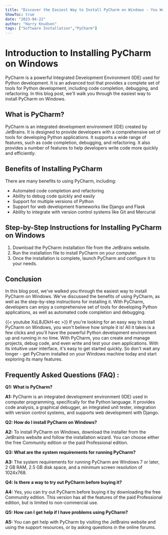 ```yaml
---
title: "Discover the Easiest Way to Install PyCharm on Windows - You Won't Believe How Simple It Is!"
ShowToc: true 
date: "2023-04-22"
author: "Harry Knudsen" 
tags: ["Software Installation","PyCharm"]
---
```

# Introduction to Installing PyCharm on Windows

PyCharm is a powerful Integrated Development Environment (IDE) used for Python development. It is an advanced tool that provides a complete set of tools for Python development, including code completion, debugging, and refactoring. In this blog post, we'll walk you through the easiest way to install PyCharm on Windows. 

## What is PyCharm?

PyCharm is an integrated development environment (IDE) created by JetBrains. It is designed to provide developers with a comprehensive set of tools for developing Python applications. It supports a wide range of features, such as code completion, debugging, and refactoring. It also provides a number of features to help developers write code more quickly and efficiently. 

## Benefits of Installing PyCharm

There are many benefits to using PyCharm, including: 

- Automated code completion and refactoring 
- Ability to debug code quickly and easily 
- Support for multiple versions of Python 
- Support for web development frameworks like Django and Flask 
- Ability to integrate with version control systems like Git and Mercurial 

## Step-by-Step Instructions for Installing PyCharm on Windows

1. Download the PyCharm installation file from the JetBrains website. 
2. Run the installation file to install PyCharm on your computer. 
3. Once the installation is complete, launch PyCharm and configure it to your needs. 

## Conclusion 

In this blog post, we've walked you through the easiest way to install PyCharm on Windows. We've discussed the benefits of using PyCharm, as well as the step-by-step instructions for installing it. With PyCharm, developers can enjoy a comprehensive set of tools for developing Python applications, as well as automated code completion and debugging.

{{< youtube XsL8JDkH-ec >}} 
If you're looking for an easy way to install PyCharm on Windows, you won't believe how simple it is! All it takes is a few clicks and you'll have the powerful Python development environment up and running in no time. With PyCharm, you can create and manage projects, debug code, and even write and test your own applications. With its intuitive user interface, it's easy to get started quickly. So don't wait any longer - get PyCharm installed on your Windows machine today and start exploring its many features.

## Frequently Asked Questions (FAQ) :
**Q1: What is PyCharm?**

**A1:** PyCharm is an integrated development environment (IDE) used in computer programming, specifically for the Python language. It provides code analysis, a graphical debugger, an integrated unit tester, integration with version control systems, and supports web development with Django.

**Q2: How do I install PyCharm on Windows?**

**A2:** To install PyCharm on Windows, download the installer from the JetBrains website and follow the installation wizard. You can choose either the free Community edition or the paid Professional edition.

**Q3: What are the system requirements for running PyCharm?**

**A3:** The system requirements for running PyCharm are Windows 7 or later, 2 GB RAM, 2.5 GB disk space, and a minimum screen resolution of 1024x768.

**Q4: Is there a way to try out PyCharm before buying it?**

**A4:** Yes, you can try out PyCharm before buying it by downloading the free Community edition. This version has all the features of the paid Professional edition, but is limited to non-commercial use.

**Q5: How can I get help if I have problems using PyCharm?**

**A5:** You can get help with PyCharm by visiting the JetBrains website and using the support resources, or by asking questions in the online forums.





